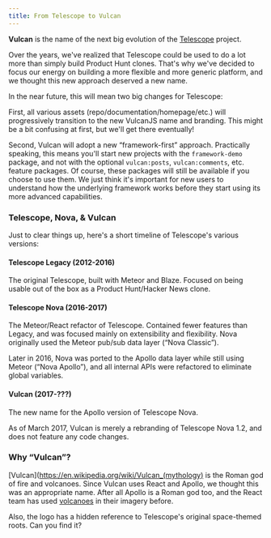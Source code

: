 ```yaml
---
title: From Telescope to Vulcan
---
```


**Vulcan** is the name of the next big evolution of the [Telescope](http://www.telescopeapp.org/) project.

Over the years, we've realized that Telescope could be used to do a lot more than simply build Product Hunt clones. That's why we've decided to focus our energy on building a more flexible and more generic platform, and we thought this new approach deserved a new name.

In the near future, this will mean two big changes for Telescope:

First, all various assets (repo/documentation/homepage/etc.) will progressively transition to the new VulcanJS name and branding. This might be a bit confusing at first, but we'll get there eventually!

Second, Vulcan will adopt a new “framework-first” approach. Practically speaking, this means you'll start new projects with the `framework-demo` package, and not with the optional `vulcan:posts`, `vulcan:comments`, etc. feature packages. Of course, these packages will still be available if you choose to use them. We just think it's important for new users to understand how the underlying framework works before they start using its more advanced capabilities.

### Telescope, Nova, & Vulcan

Just to clear things up, here's a short timeline of Telescope's various versions:

#### Telescope Legacy (2012-2016)

The original Telescope, built with Meteor and Blaze. Focused on being usable out of the box as a Product Hunt/Hacker News clone.

#### Telescope Nova (2016-2017)

The Meteor/React refactor of Telescope. Contained fewer features than Legacy, and was focused mainly on extensibility and flexibility. Nova originally used the Meteor pub/sub data layer (“Nova Classic”).

Later in 2016, Nova was ported to the Apollo data layer while still using Meteor (“Nova Apollo”), and all internal APIs were refactored to eliminate global variables.

#### Vulcan (2017-???)

The new name for the Apollo version of Telescope Nova.

As of March 2017, Vulcan is merely a rebranding of Telescope Nova 1.2, and does not feature any code changes.

### Why “Vulcan”?

[Vulcan](https://en.wikipedia.org/wiki/Vulcan_(mythology) is the Roman god of fire and volcanoes. Since Vulcan uses React and Apollo, we thought this was an appropriate name. After all Apollo is a Roman god too, and the React team has used [volcanoes](https://facebook.github.io/react/blog/2016/09/28/our-first-50000-stars.html) in their imagery before.

Also, the logo has a hidden reference to Telescope's original space-themed roots. Can you find it?

